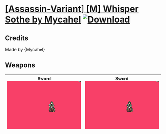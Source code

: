 # [\[Assassin-Variant\] \[M\] Whisper Sothe by Mycahel](./) [![Download](https://img.shields.io/badge/Download-%5BAssassin--Variant%5D%20%5BM%5D%20Whisper%20Sothe%20by%20Mycahel-red)](https://minhaskamal.github.io/DownGit/#/home?url=https://github.com/Klokinator/FE-Repo/tree/main/Battle%20Animations/Infantry%20-%20(Swd)%20Thieves,%20Rogues,%20Assassins/%5BAssassin-Variant%5D%20%5BM%5D%20Whisper%20Sothe%20by%20Mycahel)
## Credits

Made by {Mycahel}

## Weapons

| <b>Sword</b><br/><img alt="Sword animation" src="./1.%20Sword%20(Knife%20Crit)/Sword.gif"/> | <b>Sword</b><br/><img alt="Sword animation" src="./1.%20Sword%20(Magic%20Crit)/Sword.gif"/> |
| :---: | :---: |
